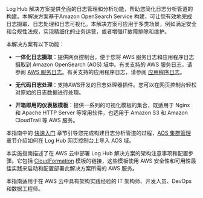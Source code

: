 Log Hub 解决方案提供全面的日志管理和分析功能，帮助您简化日志分析管道的构建。本解决方案基于Amazon OpenSearch Service 构建，可让您有效地完成日志摄取、日志处理和日志可视化。本解决方案可应用于多类场景，例如满足安全和合规性法规，实现精细化的业务运营，或者增强IT故障排除和维护。

本解决方案有以下功能：

- **一体化日志摄取**：提供网页控制台，便于您将 AWS 服务日志和应用程序日志摄取到 Amazon OpenSearch (AOS) 域中。有关支持的 AWS 服务日志，请参阅 [AWS 服务日志](implementation-guide/aws-services/index.md)。有关支持的应用程序日志，请参阅 [应用程序日志](implementation-guide/applications/index.md)。

- **无代码日志处理**：支持AWS开发的日志处理器插件。您可以在网页控制台轻松对原始的日志数据进行处理。

- **开箱即用的仪表板模板**：提供一系列的可视化模板的集合，既适用于 Nginx 和 Apache HTTP Server 等常用软件，也适用于 Amazon S3 和 Amazon CloudTrail 等 AWS 服务。

本指南中的 [快速入门](implementation-guide/getting-started/index.md) 章节引导您完成构建日志分析管道的过程，[AOS 集群管理](implementation-guide/domains/index.md) 章节介绍如何在 Log Hub 网页控制台上导入 AOS 域。

本实施指南描述了在 AWS 云中部署 Log Hub 解决方案的架构注意事项和配置步骤。它包括 [CloudFormation][cloudformation] 模板的链接，这些模板使用 AWS 安全性和可用性最佳实践来启动和配置部署此解决方案所需的 AWS 服务。

本指南适用于在 AWS 云中具有架构实践经验的 IT 架构师、开发人员、DevOps 和数据工程师。

[cloudformation]: https://aws.amazon.com/cn/cloudformation/